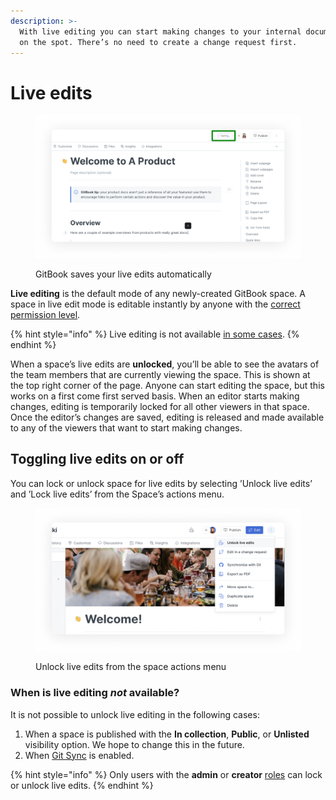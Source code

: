 ```yaml
---
description: >-
  With live editing you can start making changes to your internal documentation
  on the spot. There’s no need to create a change request first.
---
```


# Live edits

<div data-full-width="true">

<figure><img src="../../.gitbook/assets/saving.png" alt="A screenshot of a GitBook space. Near the top-right corner, &#x22;saving&#x22; is highlighted, showing how GitBook automatically saves your work in live edit mode."><figcaption><p>GitBook saves your live edits automatically</p></figcaption></figure>

</div>

**Live editing** is the default mode of any newly-created GitBook space. A space in live edit mode is editable instantly by anyone with the [correct permission level](../../account-management/member-management/).

{% hint style="info" %}
Live editing is not available [in some cases](live-edits.md#when-is-live-editing-not-available).
{% endhint %}

When a space’s live edits are **unlocked**, you’ll be able to see the avatars of the team members that are currently viewing the space. This is shown at the top right corner of the page. Anyone can start editing the space, but this works on a first come first served basis. When an editor starts making changes, editing is temporarily locked for all other viewers in that space. Once the editor’s changes are saved, editing is released and made available to any of the viewers that want to start making changes.

## Toggling live edits on or off

You can lock or unlock space for live edits by selecting ’Unlock live edits’ and ’Lock live edits’ from the Space’s actions menu.

<div data-full-width="true">

<figure><img src="../../.gitbook/assets/Unlock live edits.png" alt=""><figcaption><p>Unlock live edits from the space actions menu</p></figcaption></figure>

</div>

### When is live editing _not_ available?

It is not possible to unlock live editing in the following cases:

1. When a space is published with the **In collection**, **Public**, or **Unlisted** visibility option. We hope to change this in the future.
2. When [Git Sync](../../integrations/git-sync/) is enabled.

{% hint style="info" %}
Only users with the **admin** or **creator** [roles](../../account-management/member-management/roles.md) can lock or unlock live edits.
{% endhint %}
